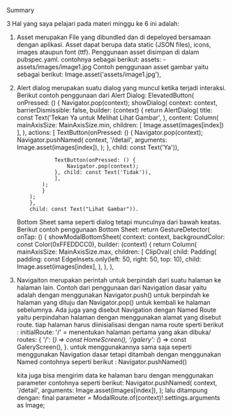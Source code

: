 Summary

3 Hal yang saya pelajari pada materi minggu ke 6 ini adalah:
1.  Asset merupakan File yang dibundled dan di depeloyed bersamaan dengan aplikasi. 
    Asset dapat berupa data static (JSON files), icons, images ataupun font (ttf).
    Penggunaan asset disimpan di dalam pubspec.yaml. contohnya sebagai berikut:
        assets:
          - assets/images/image1.jpg
    Contoh penggunaan asset gambar yaitu sebagai berikut:
    Image.asset('assets/image1.jpg'),

2.  Alert dialog merupakan suatu dialog yang muncul ketika terjadi interaksi.
    Berikut contoh penggunaan dari Alert Dialog:
        ElevatedButton(
            onPressed: () {
            Navigator.pop(context);
            showDialog(
                context: context, 
                barrierDismissible: false,
                builder: (context) {
                return AlertDialog(
                    title: const Text('Tekan Ya untuk Melihat Lihat Gambar',
                    ),
                    content: Column(
                    mainAxisSize: MainAxisSize.min,
                    children: <Widget> [
                        Image.asset(images[index])
                    ],
                    ),
                    actions: [
                    TextButton(onPressed: () {
                        Navigator.pop(context);
                        Navigator.pushNamed(
                        context, 
                        '/detail',
                        arguments: Image.asset(images[index]),
                        );
                    }, child: const Text('Ya')),

                    TextButton(onPressed: () {
                        Navigator.pop(context);
                    }, child: const Text('Tidak')),
                    ],
                );
                }
            );
            }, 
            child: const Text("Lihat Gambar")).

    Bottom Sheet sama seperti dialog tetapi munculnya dari bawah keatas. Berikut contoh penggunaan Bottom Sheet:
        return GestureDetector(
            onTap: () {
                showModalBottomSheet(
                context: context,
                backgroundColor: const Color(0xFFEDDCC0),
                builder: (context) {
                    return Column(
                    mainAxisSize: MainAxisSize.max,
                    children: <Widget>[
                        ClipOval(
                            child: Padding(
                            padding: const EdgeInsets.only(left: 50, right: 50, top: 10),
                            child: Image.asset(images[index],
                            ),
                            ),
                        ), 

3.  Navigaiton merupakan perintah untuk berpindah dari suatu halaman ke halaman lain. Contoh dari penggunaan dari Navigation dasar yaitu adalah dengan menggunakan Navigator.push() untuk berpindah ke  halaman yang dituju dan Navigator.pop() untuk kembali ke halaman sebelumnya.
    Ada juga yang disebut Navigation dengan Named Route yaitu perpindahan halaman dengan menggunakan alamat yang disebut route. tiap halaman harus diinisialisasi dengan nama route sperti berikut :
    initialRoute: '/' = menentukan halaman pertama yang akan dibuka/
    routes: {
        '/': (_) => const HomeScreen(),
        '/galery': (_) => const GaleryScreen(),
    }.
    untuk menggunakannya sama saja seperti menggunakan Navigation dasar tetapi ditambah dengan menggunakan Named contohnya seperti berikut : Navigator.pushNamed()

    kita juga bisa mengirim data ke halaman baru dengan menggunakan parameter contohnya seperti berikut:
    Navigator.pushNamed(
        context, 
        '/detail',
        arguments: Image.asset(images[index]),
        );
    lalu ditampung dengan: 
    final parameter = ModalRoute.of(context)!.settings.arguments as Image;
    



